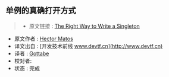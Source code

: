 单例的真确打开方式
---
> * 原文链接 : [The Right Way to Write a Singleton](http://krakendev.io/blog/the-right-way-to-write-a-singleton?utm_campaign=This%2BWeek%2Bin%2BSwift&utm_medium=web&utm_source=This_Week_in_Swift_45)
* 原文作者 : [Hector Matos](http://krakendev.io/?author=5592eaffe4b08369d0205792)
* 译文出自 :  [开发技术前线 www.devtf.cn](http://www.devtf.cn)
* 译者 : [Gottabe](https://github.com/Gottabe) 
* 校对者: 
* 状态 : 完成



